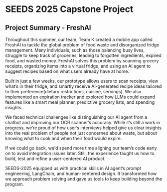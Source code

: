 # SEEDS 2025 Capstone Project
## Project Summary - FreshAI
Throughout this summer, our team, Team K created a mobile app called FreshAI to tackle the global problem of food waste and disorganized fridge management. Many individuals, such as those balancing busy lives, struggle to keep track of groceries, leading to forgotten ingredients, expired food, and wasted money. FreshAI solves this problem by scanning grocery receipts, organizing items into a virtual fridge, and using an AI agent to suggest recipes based on what users already have at home.

Built in just a few weeks, our prototype allows users to scan receipts, view what’s in their fridge, and smartly receive AI-generated recipe ideas tailored to their preference(dietary restrictions, cuisine, servings). We also implemented an expiration tracker and explored how LLMs could expand features like a smart meal planner, predictive grocery lists, and spending insights.

We faced technical challenges like distinguishing our AI agent from a chatbot and improving our OCR scanner’s accuracy. While it’s still a work in progress, we’re proud of how user’s interviews helped give us clear insights into the real problem of people not just concerned about waste, but about knowing what to cook and when their food would expire. 

If we could go back, we'd spend more time aligning our team’s code early on to avoid integration issues later. Still, the experience taught us how to build, test and refine a user-centered AI product.

SEEDS-2025 equipped us with practical skills in AI agent’s prompt engineering, LangChain, and human-centered design. It transformed how we approach problem solving and gave us tools to keep building beyond the program.
